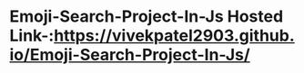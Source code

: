 # Emoji-Search-Project-In-Js  Hosted Link-:https://vivekpatel2903.github.io/Emoji-Search-Project-In-Js/
